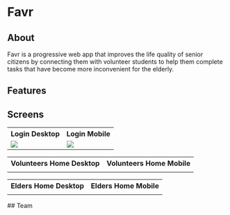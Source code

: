 # Favr

## About
Favr is a progressive web app that improves the life quality of senior citizens by connecting them with volunteer students to help them complete tasks that have become more inconvenient for the elderly.

## Features

## Screens
<table>  
    <th>Login Desktop</th>
    <th>Login Mobile</th>
    <tr>
        <td>
            <img src="https://github.com/user-attachments/assets/07f1213b-af01-4e3a-8208-f00f7edc311c"/>
        </td>
        <td>
            <img src="https://github.com/user-attachments/assets/e1ad16b8-e67f-4fce-bd87-177b39abab99"/>
        </td>
    </tr>
</table>

<table>  
    <th>Volunteers Home Desktop</th>
    <th>Volunteers Home Mobile</th>
    <tr>
        <td>
            <img src=""/>
        </td>
        <td>
            <img src=""/>
        </td>
    </tr>
</table>

<table>  
    <th>Elders Home Desktop</th>
    <th>Elders Home Mobile</th>
    <tr>
        <td>
            <img src=""/>
        </td>
        <td>
            <img src=""/>
        </td>
    </tr>
</table>
## Team 
